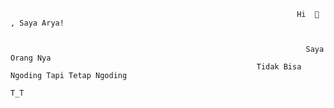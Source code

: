                                                                     Hi  👋 , Saya Arya!
                
                
                                                                      Saya Orang Nya
                                                           Tidak Bisa Ngoding Tapi Tetap Ngoding
                                                                           T_T
                 
                 
                 
                 
                 
                 
                 
